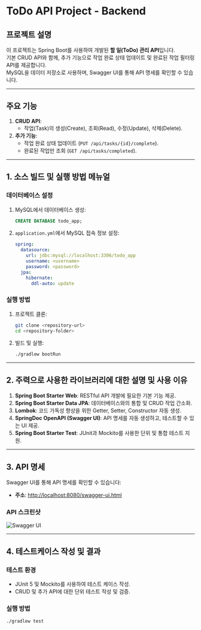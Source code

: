 # ToDo API Project - Backend

## 프로젝트 설명
이 프로젝트는 Spring Boot를 사용하여 개발된 **할 일(ToDo) 관리 API**입니다.  
기본 CRUD API와 함께, 추가 기능으로 작업 완료 상태 업데이트 및 완료된 작업 필터링 API를 제공합니다.  
MySQL을 데이터 저장소로 사용하며, Swagger UI를 통해 API 명세를 확인할 수 있습니다.

---

## 주요 기능

1. **CRUD API**:
   - 작업(Task)의 생성(Create), 조회(Read), 수정(Update), 삭제(Delete).
2. **추가 기능**:
   - 작업 완료 상태 업데이트 (`PUT /api/tasks/{id}/complete`).
   - 완료된 작업만 조회 (`GET /api/tasks/completed`).

---

## 1. 소스 빌드 및 실행 방법 메뉴얼

### 데이터베이스 설정
1. MySQL에서 데이터베이스 생성:
    ```sql
    CREATE DATABASE todo_app;
    ```
2. `application.yml`에서 MySQL 접속 정보 설정:
    ```yaml
    spring:
      datasource:
        url: jdbc:mysql://localhost:3306/todo_app
        username: <username>
        password: <password>
      jpa:
        hibernate:
          ddl-auto: update
    ```

### 실행 방법
1. 프로젝트 클론:
    ```bash
    git clone <repository-url>
    cd <repository-folder>
    ```
2. 빌드 및 실행:
    ```bash
    ./gradlew bootRun
    ```

---

## 2. 주력으로 사용한 라이브러리에 대한 설명 및 사용 이유

1. **Spring Boot Starter Web**: RESTful API 개발에 필요한 기본 기능 제공.
2. **Spring Boot Starter Data JPA**: 데이터베이스와의 통합 및 CRUD 작업 간소화.
3. **Lombok**: 코드 가독성 향상을 위한 Getter, Setter, Constructor 자동 생성.
4. **SpringDoc OpenAPI (Swagger UI)**: API 명세를 자동 생성하고, 테스트할 수 있는 UI 제공.
5. **Spring Boot Starter Test**: JUnit과 Mockito를 사용한 단위 및 통합 테스트 지원.

---

## 3. API 명세

Swagger UI를 통해 API 명세를 확인할 수 있습니다:
- **주소**: [http://localhost:8080/swagger-ui.html](http://localhost:8080/swagger-ui.html)

### API 스크린샷
![Swagger UI]([<API-IMAGE-URL](https://drive.google.com/file/d/1ds6bgaz5drd41kL9C7p6xfiyirN6eFm9/view?usp=drive_link)>)

---

## 4. 테스트케이스 작성 및 결과

### 테스트 환경
- JUnit 5 및 Mockito를 사용하여 테스트 케이스 작성.
- CRUD 및 추가 API에 대한 단위 테스트 작성 및 검증.

### 실행 방법
```bash
./gradlew test
